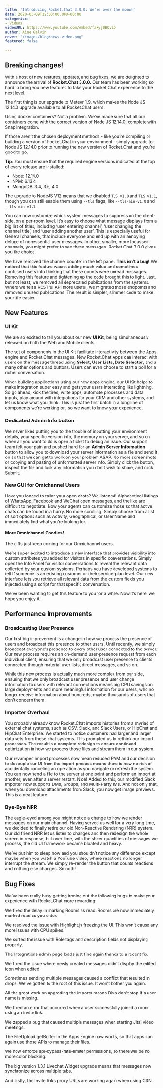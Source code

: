 ```yaml
---
title: 'Introducing Rocket.Chat 3.0.0: We’re over the moon!'
date: 2020-03-09T12:00:00.000+00:00
categories:
- Videos
videoURL: https://www.youtube.com/embed/fakyj0BQviQ
author: Aine Galvin
cover: "/images/blog/news-video.png"
featured: false

---
```

## Breaking changes!

With a host of new features, updates, and bug fixes, we are delighted to announce the arrival of **Rocket.Chat 3.0.0.** Our team has been working so hard to bring you new features to take your Rocket.Chat experience to the next level.

The first thing is our upgrade to Meteor 1.9, which makes the Node JS 12.14.0 upgrade available to all Rocket.Chat users.

Using docker containers? Not a problem. We’ve made sure that all our containers come with the correct version of  Node JS 12.14.0, complete with Snap integration.

If those aren’t the chosen deployment methods - like you’re compiling or building a version of Rocket.Chat in your environment - simply upgrade to Node JS 12.14.0 prior to running the new version of Rocket.Chat and you’re good to go.

**Tip**: You must ensure that the required engine versions indicated at the top of every release are installed:

* Node: 12.14.0
* NPM: 6.13.4
* MongoDB: 3.4, 3.6, 4.0

The upgrade to NodeJS V12 means that we disabled `TLS v1.0` and `TLS v1.1`, though you can still enable them using  `--tls` flags, like `--tls-min-v1.0` and `--tls-min-v1.1`.

You can now customize which system messages to suppress on the client-side, on a per-room level. It’s easy to choose what message displays from a big list of titles, including ‘user entering channel’, ‘user changing the channel title’, and ‘user adding another user’. This is especially useful for General channels, that include everyone and end up with an annoying deluge of nonessential user messages. In other, smaller, more focussed channels, you might prefer to see these messages. Rocket.Chat 3.0.0 gives you the choice.

We have removed the channel counter in the left panel. **This isn’t a bug!** We noticed that this feature wasn’t adding much value and sometimes confused users into thinking that these counts were unread messages. Removing this feature and tightening up the code brought this to light.
Last, but not least, we removed all deprecated publications from the systems. Where we felt a RESTful API more useful, we migrated those endpoints and removed unused publications. The result is simpler, slimmer code to make your life easier.

## New Features

### UI Kit

We are so excited to tell you about our new **UI Kit**, being simultaneously released on both the Web and Mobile clients.

The set of components  in the UI Kit facilitate interactivity between the Apps engine and Rocket.Chat messages. Now Rocket.Chat Apps can interact with users on the message thread using **Select, User Lists, Date Selector**, and a many other options and buttons. Users can even choose to start a poll for a richer conversation.

When building applications using our new apps engine, our UI Kit helps to make integration super easy and gets your users interacting like lightning. So go ahead, kick the tires, write apps, automate processes and data inputs, play around with integrations for your CRM and other systems, and let us know what you think. This is just the first batch in a long line of components we’re working on, so we want to know your experience.

### Dedicated Admin Info button

We never liked putting you to the trouble of inputting your environment details, your specific version info, the memory on your server, and so on when all you want to do is open a ticket to debug an issue. Our support team felt your pain and pushed hard for an **Admin Server Information** button to allow you to download your server information as a file and send it on so that we can get to work on your problem ASAP. No more screenshots or copying and pasting of unformatted server info. Simply click the button, inspect the file and lock any information you don’t wish to share, and click Submit.

### New GUI for Omichannel Users

Have you longed to tailor your open chats? We listened! Alphabetical listings of WhatsApp, Facebook and WeChat open messages, and the like are difficult to negotiate. Now your agents can customize those so that active chats can be found in a hurry. No more scrolling. Simply choose from a list of sort options such as Activity, Geographical, or User Name and immediately find what you’re looking for.

#### More Omnichannel Goodies!

The gifts just keep coming for our Omnichannel users.

We’re super excited to introduce a new interface that provides visibility into custom attributes you added for visitors in specific conversations. Simply open the Info Panel for visitor conversations to reveal the relevant data collected by your custom systems. Perhaps you have developed systems to tell if someone is an existing customer or their service-plan level. Our new interface lets you retrieve all relevant data from the custom fields you injected using a script for that specific conversation.

We’ve been wanting to get this feature to you for a while. Now it’s here, we hope you enjoy it.

## Performance Improvements

### Broadcasting User Presence

Our first big improvement is a change in how we process the presence of users and broadcast this presence to other users. Until recently, we simply broadcast everyone’s presence to every other user connected to the server. Our new process requires an on-demand user-presence request from each individual client, ensuring that we only broadcast user presence to clients connected through material user lists, direct messages, and so on.

While this new process is actually much more complex from our side, ensuring that we only broadcast user presence and user change information to users with relevant connections means big CPU savings on large deployments and more meaningful information for our users, who no longer receive information about hundreds, maybe thousands of users that don’t concern them.

### Importer Overhaul

You probably already know Rocket.Chat imports histories from a myriad of external chat systems, such as CSV, Slack, and Slack Users, or HipChat and HipChat Enterprise. We started to notice customers had larger and larger data sets from these chat systems. This prompted us to rethink our import processes. The result is a complete redesign to ensure continued optimization in how we process those files and stream them in our system.

Our revamped import processes now mean reduced RAM and our decision to decouple our UI from the import process means there is now no risk of accidentally canceling an operation as you navigate or refresh the system. You can now send a file to the server at one point and perform an import at another, even after a server restart. Nice!
Added to this, our modified Slack importer now supports DMs, Groups, and Multi-Party IMs. And not only that, when you download attachments from Slack, you now get image previews. This is a neat feature.

### Bye-Bye NRR

The eagle-eyed among you might notice a change to how we render messages on our main channel. Having served us well for a very long time, we decided to finally retire our old Non-Reactive Rendering (NRR) system. Our old friend NRR let us listen to changes and then redesign the whole screen in response, but over time, with the sheer quantities of messages we process, the old UI framework became bloated and heavy.

We’ve put him to sleep now and you shouldn’t notice any difference except maybe when you watch a YouTube video, where reactions no longer interrupt the stream. We simply re-render the button that counts reactions and nothing else changes. Smooth!

## Bug Fixes

We’ve been really busy getting ironing out the following bugs to make your experience with Rocket.Chat more rewarding:

We fixed the delay in marking Rooms as read. Rooms are now immediately marked read as you enter.

We resolved the issue with Highlight.js freezing the UI. This won’t cause any more issues with CPU spikes.

We sorted the issue with Role tags and description fields not displaying properly.

The Integrations admin page loads just fine again thanks to a recent fix.

We fixed the issue where newly created messages didn’t display the edited icon when edited

Sometimes sending multiple messages caused a conflict that resulted in drops. We’ve gotten to the root of this issue. It won’t bother you again.

All the great work on upgrading the imports means DMs don't stop if a user name is missing.

We fixed an error that occurred when a user successfully joined a room using an invite link.

We zapped a bug that caused multiple messages when starting Jitsi video meetings.

The FileUpload.getBuffer in the Apps Engine now works, so that apps can again use those APIs to manage their files.

We now enforce api-bypass-rate-limiter permissions, so there will be no more color blocking.

The big version 1.3.1 Livechat Widget upgrade means that messages now synchronize across multiple tabs.

And lastly, the Invite links proxy URLs are working again when using CDN.